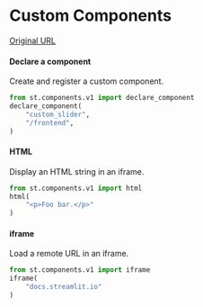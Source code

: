 # Custom Components

[Original URL](https://docs.streamlit.io/develop/api-reference/custom-components)

#### Declare a component

Create and register a custom component.

```python
from st.components.v1 import declare_component
declare_component(
    "custom_slider",
    "/frontend",
)
```

#### HTML

Display an HTML string in an iframe.

```python
from st.components.v1 import html
html(
    "<p>Foo bar.</p>"
)
```

#### iframe

Load a remote URL in an iframe.

```python
from st.components.v1 import iframe
iframe(
    "docs.streamlit.io"
)
```
